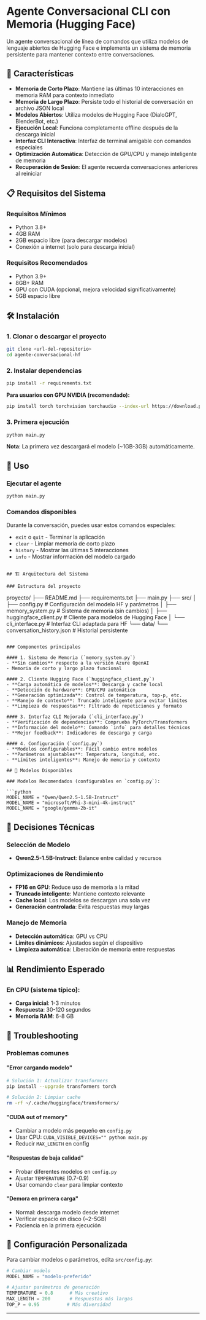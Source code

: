 # Agente Conversacional CLI con Memoria (Hugging Face)

Un agente conversacional de línea de comandos que utiliza modelos de lenguaje abiertos de Hugging Face e implementa un sistema de memoria persistente para mantener contexto entre conversaciones.

## 🚀 Características

- **Memoria de Corto Plazo**: Mantiene las últimas 10 interacciones en memoria RAM para contexto inmediato
- **Memoria de Largo Plazo**: Persiste todo el historial de conversación en archivo JSON local
- **Modelos Abiertos**: Utiliza modelos de Hugging Face (DialoGPT, BlenderBot, etc.)
- **Ejecución Local**: Funciona completamente offline después de la descarga inicial
- **Interfaz CLI Interactiva**: Interfaz de terminal amigable con comandos especiales
- **Optimización Automática**: Detección de GPU/CPU y manejo inteligente de memoria
- **Recuperación de Sesión**: El agente recuerda conversaciones anteriores al reiniciar

## 📋 Requisitos del Sistema

### Requisitos Mínimos
- Python 3.8+
- 4GB RAM
- 2GB espacio libre (para descargar modelos)
- Conexión a internet (solo para descarga inicial)

### Requisitos Recomendados
- Python 3.9+
- 8GB+ RAM
- GPU con CUDA (opcional, mejora velocidad significativamente)
- 5GB espacio libre

## 🛠️ Instalación

### 1. Clonar o descargar el proyecto
```bash
git clone <url-del-repositorio>
cd agente-conversacional-hf
```

### 2. Instalar dependencias
```bash
pip install -r requirements.txt
```

**Para usuarios con GPU NVIDIA (recomendado):**
```bash
pip install torch torchvision torchaudio --index-url https://download.pytorch.org/whl/cu118
```

### 3. Primera ejecución
```bash
python main.py
```

**Nota**: La primera vez descargará el modelo (~1GB-3GB) automáticamente.

## 🎯 Uso

### Ejecutar el agente
```bash
python main.py
```

### Comandos disponibles

Durante la conversación, puedes usar estos comandos especiales:

- `exit` o `quit` - Terminar la aplicación
- `clear` - Limpiar memoria de corto plazo
- `history` - Mostrar las últimas 5 interacciones
- `info` - Mostrar información del modelo cargado

```

## 🏗️ Arquitectura del Sistema

### Estructura del proyecto
```
proyecto/
├── README.md
├── requirements.txt
├── main.py
├── src/
│   ├── config.py              # Configuración del modelo HF y parámetros
│   ├── memory_system.py       # Sistema de memoria (sin cambios)
│   ├── huggingface_client.py  # Cliente para modelos de Hugging Face
│   └── cli_interface.py       # Interfaz CLI adaptada para HF
└── data/
    └── conversation_history.json  # Historial persistente
```

### Componentes principales

#### 1. Sistema de Memoria (`memory_system.py`)
- **Sin cambios** respecto a la versión Azure OpenAI
- Memoria de corto y largo plazo funcional

#### 2. Cliente Hugging Face (`huggingface_client.py`)
- **Carga automática de modelos**: Descarga y cache local
- **Detección de hardware**: GPU/CPU automático
- **Generación optimizada**: Control de temperatura, top-p, etc.
- **Manejo de contexto**: Truncado inteligente para evitar límites
- **Limpieza de respuestas**: Filtrado de repeticiones y formato

#### 3. Interfaz CLI Mejorada (`cli_interface.py`)
- **Verificación de dependencias**: Comprueba PyTorch/Transformers
- **Información del modelo**: Comando `info` para detalles técnicos
- **Mejor feedback**: Indicadores de descarga y carga

#### 4. Configuración (`config.py`)
- **Modelos configurables**: Fácil cambio entre modelos
- **Parámetros ajustables**: Temperatura, longitud, etc.
- **Límites inteligentes**: Manejo de memoria y contexto

## 🤖 Modelos Disponibles

### Modelos Recomendados (configurables en `config.py`):

```python
MODEL_NAME = "Qwen/Qwen2.5-1.5B-Instruct"
MODEL_NAME = "microsoft/Phi-3-mini-4k-instruct"
MODEL_NAME = "google/gemma-2b-it"
```

## 🔧 Decisiones Técnicas

### Selección de Modelo
- **Qwen2.5-1.5B-Instruct**: Balance entre calidad y recursos

### Optimizaciones de Rendimiento
- **FP16 en GPU**: Reduce uso de memoria a la mitad
- **Truncado inteligente**: Mantiene contexto relevante
- **Cache local**: Los modelos se descargan una sola vez
- **Generación controlada**: Evita respuestas muy largas

### Manejo de Memoria
- **Detección automática**: GPU vs CPU
- **Límites dinámicos**: Ajustados según el dispositivo
- **Limpieza automática**: Liberación de memoria entre respuestas

## 📊 Rendimiento Esperado

### En CPU (sistema típico):
- **Carga inicial**: 1-3 minutos
- **Respuesta**: 30-120 segundos
- **Memoria RAM**: 6-8 GB

## 🐛 Troubleshooting

### Problemas comunes

#### "Error cargando modelo"
```bash
# Solución 1: Actualizar transformers
pip install --upgrade transformers torch

# Solución 2: Limpiar cache
rm -rf ~/.cache/huggingface/transformers/
```

#### "CUDA out of memory"
- Cambiar a modelo más pequeño en `config.py`
- Usar CPU: `CUDA_VISIBLE_DEVICES="" python main.py`
- Reducir `MAX_LENGTH` en config

#### "Respuestas de baja calidad"
- Probar diferentes modelos en `config.py`
- Ajustar `TEMPERATURE` (0.7-0.9)
- Usar comando `clear` para limpiar contexto

#### "Demora en primera carga"
- Normal: descarga modelo desde internet
- Verificar espacio en disco (~2-5GB)
- Paciencia en la primera ejecución

## 📝 Configuración Personalizada

Para cambiar modelos o parámetros, edita `src/config.py`:

```python
# Cambiar modelo
MODEL_NAME = "modelo-preferido"

# Ajustar parámetros de generación
TEMPERATURE = 0.8      # Más creativo
MAX_LENGTH = 200       # Respuestas más largas
TOP_P = 0.95          # Más diversidad
```

---
